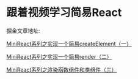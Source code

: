 # 跟着视频学习简易React

掘金文章地址:

[MiniReact系列之实现一个简易createElement（一）](https://juejin.cn/post/7033783646641356813)

[MiniReact系列之实现一个简易render（二）](https://juejin.cn/post/7034167133009526815)

[MiniReact系列之渲染函数组件和类组件（三）](https://juejin.cn/post/7041192360708931597)